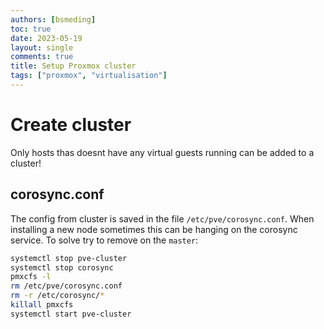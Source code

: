 ```yaml
---
authors: [bsmeding]
toc: true
date: 2023-05-19
layout: single
comments: true
title: Setup Proxmox cluster
tags: ["proxmox", "virtualisation"]
---
```





# Create cluster


Only hosts thas doesnt have any virtual guests running can be added to a cluster!


## corosync.conf
The config from cluster is saved in the file `/etc/pve/corosync.conf`. When installing a new node sometimes this can be hanging on the corosync service. To solve try to remove on the `master`:

 ```bash
systemctl stop pve-cluster
systemctl stop corosync
pmxcfs -l
rm /etc/pve/corosync.conf
rm -r /etc/corosync/*
killall pmxcfs
systemctl start pve-cluster
```
